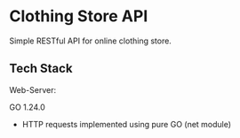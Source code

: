 # Clothing Store API

Simple RESTful API for online clothing store. 

## Tech Stack

Web-Server:

GO 1.24.0

- HTTP requests implemented using pure GO (net module)
